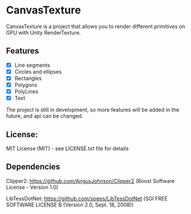 # CanvasTexture

CanvasTexture is a project that allows you to render different primitives on GPU with Unity RenderTexture.

## Features

- [x] Line segments
- [x] Circles and ellipses
- [x] Rectangles
- [x] Polygons
- [x] PolyLines
- [x] Text

The project is still in development, so more features will be added in the future, and api can be changed.

## License: 
MIT License (MIT) - see LICENSE.txt file for details

## Dependencies
Clipper2: https://github.com/AngusJohnson/Clipper2 (Boost Software License - Version 1.0)

LibTessDotNet: https://github.com/speps/LibTessDotNet (SGI FREE SOFTWARE LICENSE B (Version 2.0, Sept. 18, 2008))
